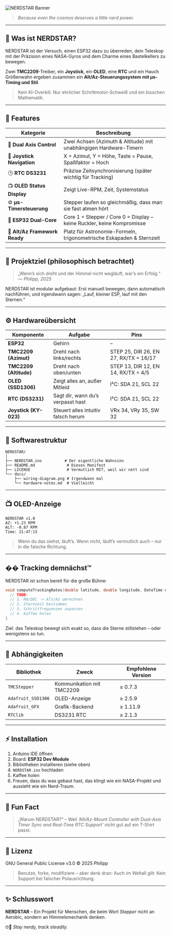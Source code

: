 ![NERDSTAR Banner](docs/nerdstar-banner.svg)


> *Because even the cosmos deserves a little nerd power.*

---

## 🚀 Was ist NERDSTAR?

NERDSTAR ist der Versuch, einen ESP32 dazu zu überreden,
dein Teleskop mit der Präzision eines NASA-Gyros und dem Charme eines Bastelkellers zu bewegen.

Zwei **TMC2209**-Treiber, ein **Joystick**, ein **OLED**, eine **RTC**
und ein Hauch Größenwahn ergeben zusammen ein
**Alt/Az-Steuerungssystem mit µs-Timing und Stil**.

> Kein KI-Overkill.
> Nur ehrlicher Schrittmotor-Schweiß und ein bisschen Mathematik.

---

## 🧬 Features

| Kategorie                     | Beschreibung                                                           |
| ----------------------------- | ---------------------------------------------------------------------- |
| 🔭 **Dual Axis Control**      | Zwei Achsen (Azimuth & Altitude) mit unabhängigen Hardware-Timern      |
| 🔹 **Joystick Navigation**    | X = Azimut, Y = Höhe, Taste = Pause, Spaßfaktor = Hoch                 |
| 🕒 **RTC DS3231**             | Präzise Zeitsynchronisierung (später wichtig für Tracking)             |
| 📺 **OLED Status Display**    | Zeigt Live-RPM, Zeit, Systemstatus                                     |
| ⚙️ **µs-Timersteuerung**      | Stepper laufen so gleichmäßig, dass man sie fast atmen hört            |
| 🧠 **ESP32 Dual-Core**        | Core 1 = Stepper / Core 0 = Display – keine Ruckler, keine Kompromisse |
| 🧮 **Alt/Az Framework Ready** | Platz für Astronomie-Formeln, trigonometrische Eskapaden & Sternzeit   |

---

## 💮 Projektziel (philosophisch betrachtet)

> „Wenn’s sich dreht und der Himmel nicht wegläuft, war’s ein Erfolg.“
> — *Philipp, 2025*

NERDSTAR ist modular aufgebaut:
Erst manuell bewegen, dann automatisch nachführen,
und irgendwann sagen: „Lauf, kleiner ESP, lauf mit den Sternen.“

---

## ⚙️ Hardwareübersicht

| Komponente             | Aufgabe                             | Pins                                  |
| ---------------------- | ----------------------------------- | ------------------------------------- |
| **ESP32**              | Gehirn                              | –                                     |
| **TMC2209 (Azimut)**   | Dreht nach links/rechts             | STEP 25, DIR 26, EN 27, RX/TX = 16/17 |
| **TMC2209 (Altitude)** | Dreht nach oben/unten               | STEP 13, DIR 12, EN 14, RX/TX = 4/5   |
| **OLED (SSD1306)**     | Zeigt alles an, außer Mitleid       | I²C: SDA 21, SCL 22                   |
| **RTC (DS3231)**       | Sagt dir, wann du’s verpasst hast   | I²C: SDA 21, SCL 22                   |
| **Joystick (KY-023)**  | Steuert alles intuitiv falsch herum | VRx 34, VRy 35, SW 32                 |

---

## 🧠 Softwarestruktur

```
NERDSTAR/
│
├── NERDSTAR.ino          # Der eigentliche Wahnsinn
├── README.md              # Dieses Manifest
├── LICENSE                # Vermutlich MIT, weil wir nett sind
└── docs/
    ├── wiring-diagram.png # Irgendwann mal
    └── hardware-notes.md  # Vielleicht
```

---

## 📺 OLED-Anzeige

```
NERDSTAR v1.0
AZ: +1.23 RPM
ALT: -0.87 RPM
Time: 21:47:13
```

> Wenn du das siehst, läuft’s.
> Wenn nicht, läuft’s vermutlich auch – nur in die falsche Richtung.

---

## �� Tracking demnächst™

NERDSTAR ist schon bereit für die große Bühne:

```cpp
void computeTrackingRates(double latitude, double longitude, DateTime now) {
  // TODO:
  // 1. RA/DEC -> Alt/Az umrechnen
  // 2. Sternzeit bestimmen
  // 3. Schrittfrequenzen anpassen
  // 4. Kaffee holen
}
```

Ziel: das Teleskop bewegt sich exakt so,
dass die Sterne stillstehen – oder wenigstens so tun.

---

## 🧰 Abhängigkeiten

| Bibliothek         | Zweck                     | Empfohlene Version |
| ------------------ | ------------------------- | ------------------ |
| `TMCStepper`       | Kommunikation mit TMC2209 | ≥ 0.7.3            |
| `Adafruit_SSD1306` | OLED-Anzeige              | ≥ 2.5.9            |
| `Adafruit_GFX`     | Grafik-Backend            | ≥ 1.11.9           |
| `RTClib`           | DS3231 RTC                | ≥ 2.1.3            |

---

## ⚡ Installation

1. Arduino IDE öffnen
2. Board: **ESP32 Dev Module**
3. Bibliotheken installieren (siehe oben)
4. `NERDSTAR.ino` hochladen
5. Kaffee holen
6. Freuen, dass du was gebaut hast, das klingt wie ein NASA-Projekt und aussieht wie ein Nerd-Traum.

---

## 📸 Fun Fact

> „Warum NERDSTAR?“
> – Weil *‘Alt/Az-Mount Controller with Dual-Axis Timer Sync and Real-Time RTC Support’*
> nicht gut auf ein T-Shirt passt.

---

## 💩 Lizenz

GNU General Public License v3.0 © 2025 Philipp

> Benutze, forke, modifiziere – aber denk dran:
> Auch im Weltall gilt: Kein Support bei falscher Polausrichtung.

---

## ✨ Schlusswort

**NERDSTAR** –
Ein Projekt für Menschen, die beim Wort *Stepper*
nicht an Aerobic, sondern an Himmelsmechanik denken.

🤓🌠 *Stay nerdy, track steadily.*
